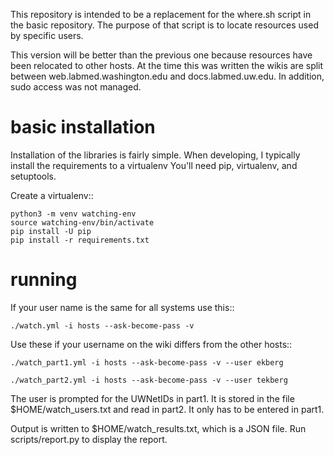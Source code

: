 This repository is intended to be a replacement for the where.sh
script in the basic repository. The purpose of that script is to
locate resources used by specific users.

This version will be better than the previous one because resources
have been relocated to other hosts. At the time this was written the
wikis are split between web.labmed.washington.edu and
docs.labmed.uw.edu. In addition, sudo access was not managed.

basic installation
==================

Installation of the libraries is fairly simple. When developing, I
typically install the requirements to a virtualenv You'll need pip,
virtualenv, and setuptools.

Create a virtualenv::

    python3 -m venv watching-env
    source watching-env/bin/activate
	pip install -U pip
    pip install -r requirements.txt

running
=======

If your user name is the same for all systems use this::

    ./watch.yml -i hosts --ask-become-pass -v

Use these if your username on the wiki differs from the other hosts::

    ./watch_part1.yml -i hosts --ask-become-pass -v --user ekberg

    ./watch_part2.yml -i hosts --ask-become-pass -v --user tekberg

The user is prompted for the UWNetIDs in part1. It is stored in the
file $HOME/watch_users.txt and read in part2. It only has to be
entered in part1.

Output is written to $HOME/watch_results.txt, which is a JSON file.
Run scripts/report.py to display the report.
